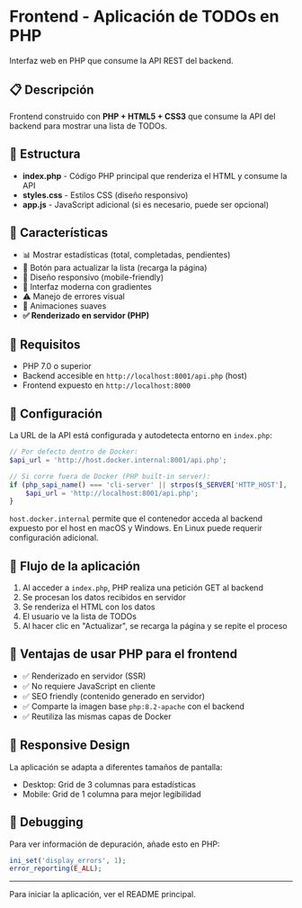 # Frontend - Aplicación de TODOs en PHP

Interfaz web en PHP que consume la API REST del backend.

## 📋 Descripción

Frontend construido con **PHP + HTML5 + CSS3** que consume la API del backend para mostrar una lista de TODOs.

## 📁 Estructura

- **index.php** - Código PHP principal que renderiza el HTML y consume la API
- **styles.css** - Estilos CSS (diseño responsivo)
- **app.js** - JavaScript adicional (si es necesario, puede ser opcional)

## 🎨 Características

- 📊 Mostrar estadísticas (total, completadas, pendientes)
- 🔄 Botón para actualizar la lista (recarga la página)
- 📱 Diseño responsivo (mobile-friendly)
- 🎯 Interfaz moderna con gradientes
- ⚠️ Manejo de errores visual
- 💫 Animaciones suaves
- **✅ Renderizado en servidor (PHP)**

## 🚀 Requisitos

- PHP 7.0 o superior
- Backend accesible en `http://localhost:8001/api.php` (host)
- Frontend expuesto en `http://localhost:8000`

## 🔧 Configuración

La URL de la API está configurada y autodetecta entorno en `index.php`:

```php
// Por defecto dentro de Docker:
$api_url = 'http://host.docker.internal:8001/api.php';

// Si corre fuera de Docker (PHP built-in server):
if (php_sapi_name() === 'cli-server' || strpos($_SERVER['HTTP_HOST'], 'localhost') === 0) {
	$api_url = 'http://localhost:8001/api.php';
}
```

`host.docker.internal` permite que el contenedor acceda al backend expuesto por el host en macOS y Windows. En Linux puede requerir configuración adicional.

## 📝 Flujo de la aplicación

1. Al acceder a `index.php`, PHP realiza una petición GET al backend
2. Se procesan los datos recibidos en servidor
3. Se renderiza el HTML con los datos
4. El usuario ve la lista de TODOs
5. Al hacer clic en "Actualizar", se recarga la página y se repite el proceso

## 🎯 Ventajas de usar PHP para el frontend

- ✅ Renderizado en servidor (SSR)
- ✅ No requiere JavaScript en cliente
- ✅ SEO friendly (contenido generado en servidor)
- ✅ Comparte la imagen base `php:8.2-apache` con el backend
- ✅ Reutiliza las mismas capas de Docker

## 📱 Responsive Design

La aplicación se adapta a diferentes tamaños de pantalla:
- Desktop: Grid de 3 columnas para estadísticas
- Mobile: Grid de 1 columna para mejor legibilidad

## 🐛 Debugging

Para ver información de depuración, añade esto en PHP:
```php
ini_set('display_errors', 1);
error_reporting(E_ALL);
```

---

Para iniciar la aplicación, ver el README principal.
